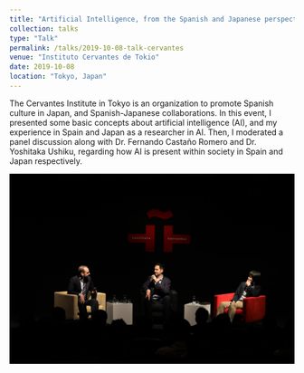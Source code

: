 ```yaml
---
title: "Artificial Intelligence, from the Spanish and Japanese perspectives"
collection: talks
type: "Talk"
permalink: /talks/2019-10-08-talk-cervantes
venue: "Instituto Cervantes de Tokio"
date: 2019-10-08
location: "Tokyo, Japan"
---
```


The Cervantes Institute in Tokyo is an organization to promote Spanish culture in Japan, and Spanish-Japanese collaborations. In this event, I presented some basic concepts about artificial intelligence (AI), and my experience in Spain and Japan as a researcher in AI. Then, I moderated a panel discussion along with Dr. Fernando Castaño Romero and Dr. Yoshitaka Ushiku, regarding how AI is present within society in Spain and Japan respectively.

![Panel Discussion on AI](/images/talks/cervantes.jpg)
